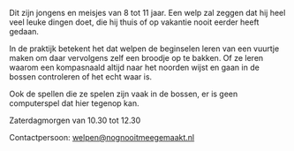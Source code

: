 Dit zijn jongens en meisjes van 8 tot 11 jaar. Een welp zal zeggen dat hij heel veel leuke dingen doet, die hij thuis of op vakantie nooit eerder heeft gedaan.

In de praktijk betekent het dat welpen de beginselen leren van een vuurtje maken om daar vervolgens zelf een broodje op te bakken. Of ze leren waarom een kompasnaald altijd naar het noorden wijst en gaan in de bossen controleren of het echt waar is.

Ook de spellen die ze spelen zijn vaak in de bossen, er is geen computerspel dat hier tegenop kan.

Zaterdagmorgen van 10.30 tot 12.30

Contactpersoon: [welpen@nognooitmeegemaakt.nl](mailto:welpen@nognooitmeegemaakt.nl)

